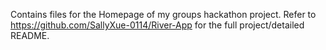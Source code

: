 Contains files for the Homepage of my groups hackathon project. Refer to https://github.com/SallyXue-0114/River-App for the full project/detailed README.
